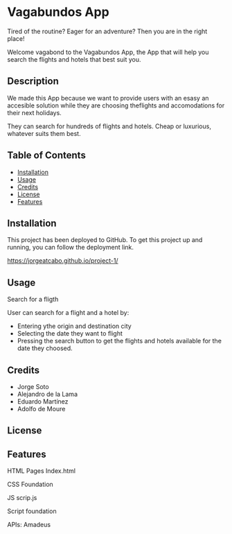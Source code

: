 # Vagabundos App

Tired of the routine? Eager for an adventure? Then you are in the right place! 

Welcome vagabond to the Vagabundos App, the App that will help you search the flights and hotels that best suit you.

## Description

We made this App because we want to provide users with an esasy an accesible solution while they are choosing theflights and accomodations for their next holidays.

They can search for hundreds of flights and hotels. Cheap or luxurious, whatever suits them best.

## Table of Contents
- [Installation](#installation)
- [Usage](#usage)
- [Credits](#credits)
- [License](#license)
- [Features](#features)

## Installation

This project has been deployed to GitHub. To get this project up and running, you can follow the deployment link.
 
https://jorgeatcabo.github.io/project-1/
 
## Usage

Search for a fligth


User can search for a flight and a hotel by:


- Entering ythe origin and destination city
- Selecting the date they want to flight
- Pressing the search button to get the flights and hotels available for the date they choosed.

## Credits
- Jorge Soto
- Alejandro de la Lama
- Eduardo Martínez
- Adolfo de Moure

## License

## Features
HTML Pages Index.html

CSS Foundation

JS scrip.js

Script foundation 

APIs: Amadeus

